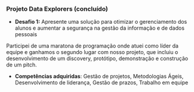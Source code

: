 ### Projeto Data Explorers (concluído)
* **Desafio 1:** Apresente uma solução para otimizar o gerenciamento dos alunos e aumentar a segurança na gestão da informação e de dados pessoais
  
Participei de uma maratona de programação onde atuei como líder da equipe e ganhamos o segundo lugar com nosso projeto, que incluiu o desenvolvimento de um discovery, protótipo, demonstração e construção de um pitch.
* **Competências adquiridas**: Gestão de projetos, Metodologias Ágeis, Desenvolvimento de liderança, Gestão de prazos, Trabalho em equipe
